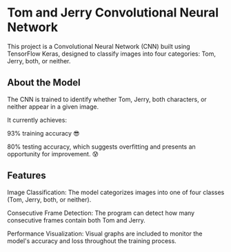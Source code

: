 # Tom and Jerry Convolutional Neural Network

This project is a Convolutional Neural Network (CNN) built using TensorFlow Keras, designed to classify images into four categories: Tom, Jerry, both, or neither.

## About the Model

The CNN is trained to identify whether Tom, Jerry, both characters, or neither appear in a given image. 

It currently achieves: 

93% training accuracy 😎

80% testing accuracy, which suggests overfitting and presents an opportunity for improvement. 😰

## Features

Image Classification: The model categorizes images into one of four classes (Tom, Jerry, both, or neither).

Consecutive Frame Detection: The program can detect how many consecutive frames contain both Tom and Jerry.

Performance Visualization: Visual graphs are included to monitor the model's accuracy and loss throughout the training process.
